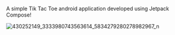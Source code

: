 A simple Tik Tac Toe android application developed using Jetpack Compose!

![430252149_3333980743563614_5834279280278982967_n](https://github.com/SaingHmineTun/TikTacToe/assets/41017501/e096dcd2-d8e8-4b26-be18-773593a5e442)
